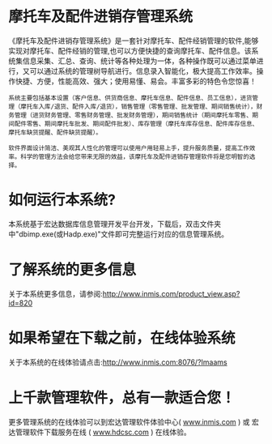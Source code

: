 # 摩托车及配件进销存管理系统

   《摩托车及配件进销存管理系统》是一套针对摩托车、配件经销管理的软件,能够实现对摩托车、配件经销的管理,也可以方便快捷的查询摩托车、配件信息。该系统集信息采集、汇总、查询、统计等各种处理为一体，各种操作既可以通过菜单进行，又可以通过系统的管理树导航进行。信息录入智能化，极大提高工作效率。操作快捷、方便，性能高效、强大；使用易懂、易会。丰富多彩的特色令您惊喜！

    系统主要包括基本设置（客户信息、供货商信息、摩托车信息、配件信息、员工信息），进货管理（摩托车入库/退货、配件入库/退货），销售管理（零售管理、批发管理、期间销售统计），财务管理（进货财务管理、零售财务管理、批发财务管理），期间销售统计（期间摩托车零售、期间配件零售、期间摩托车批发、期间配件批发）、库存管理（摩托车库存信息、配件库存信息、摩托车缺货提醒、配件缺货提醒）。

    软件界面设计简洁、美观其人性化的管理可以使用户用轻易上手，提升服务质量，提高工作效率。科学的管理方法会给您带来无限的效益，该摩托车及配件进销存管理软件将是您明智的选择。
    
# 如何运行本系统?

本系统基于宏达数据库信息管理开发平台开发，下载后，双击文件夹中"dbimp.exe(或Hadp.exe)"文件即可完整运行对应的信息管理系统。

# 了解系统的更多信息

关于本系统更多信息，请参阅:http://www.inmis.com/product_view.asp?id=820

# 如果希望在下载之前，在线体验系统

关于本系统的在线体验请点击:http://www.inmis.com:8076/?Imaams

# 上千款管理软件，总有一款适合您！

更多管理系统的在线体验可以到宏达管理软件体验中心( www.inmis.com ) 或 宏达管理软件下载服务在线 ( www.hdcsc.com ) 在线体验。

